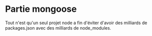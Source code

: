 # Partie mongoose

Tout n'est qu'un seul projet node a fin d'éviter d'avoir des milliards de packages.json avec des milliards de node_modules.